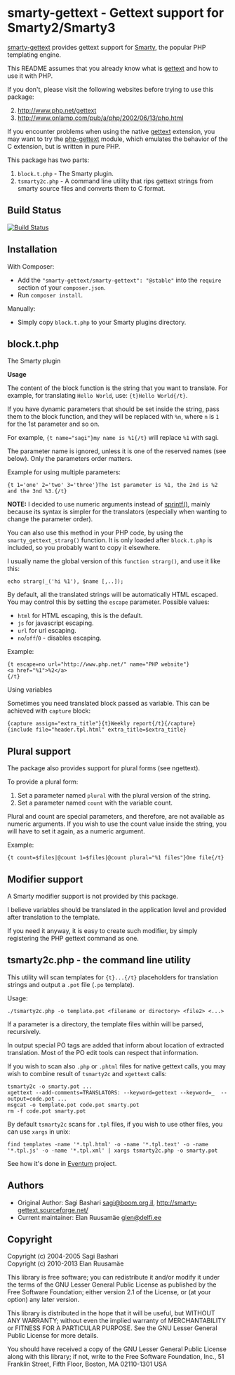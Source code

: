 **smarty-gettext - Gettext support for Smarty2/Smarty3**
===============================================

[smarty-gettext][1] provides gettext support for [Smarty][2],
the popular PHP templating engine.

This README assumes that you already know what is [gettext][3] and how to
use it with PHP.

If you don't, please visit the following websites before trying to
use this package:

 2. http://www.php.net/gettext
 3. http://www.onlamp.com/pub/a/php/2002/06/13/php.html

If you encounter problems when using the native [gettext][4] extension,
you may want to try the [php-gettext][5] module, which emulates the behavior
of the C extension, but is written in pure PHP.

This package has two parts:

  1. `block.t.php`   - The Smarty plugin.
  2. `tsmarty2c.php` - A command line utility that rips gettext strings
                     from smarty source files and converts them to C format.

**Build Status**
----------------

[![Build Status](https://travis-ci.org/smarty-gettext/smarty-gettext.png?branch=master)](http://travis-ci.org/smarty-gettext/smarty-gettext)

**Installation**
----------------

With Composer:

- Add the `"smarty-gettext/smarty-gettext": "@stable"` into the `require` section of your `composer.json`.
- Run `composer install`.

Manually:

- Simply copy `block.t.php` to your Smarty plugins directory.


**block.t.php**
---------------

The Smarty plugin


**Usage**

The content of the block function is the string that you want to translate.
For example, for translating `Hello World`, use: `{t}Hello World{/t}`.

If you have dynamic parameters that should be set inside the string,
pass them to the block function, and they will be replaced with `%n`,
where `n` is `1` for the 1st parameter and so on.

For example, `{t name="sagi"}my name is %1{/t}` will replace `%1` with sagi.

The parameter name is ignored, unless it is one of the reserved
names (see below). Only the parameters order matters.

Example for using multiple parameters:

    {t 1='one' 2='two' 3='three'}The 1st parameter is %1, the 2nd is %2 and the 3nd %3.{/t}

**NOTE:** I decided to use numeric arguments instead of [sprintf()][6],
mainly because its syntax is simpler for the translators
(especially when wanting to change the parameter order).

You can also use this method in your PHP code, by using the
`smarty_gettext_strarg()` function. It is only loaded after `block.t.php` is
included, so you probably want to copy it elsewhere.

I usually name the global version of this `function strarg()`, and use it like this:

    echo strarg(_('hi %1'), $name [,..]);

By default, all the translated strings will be automatically HTML escaped.
You may control this by setting the `escape` parameter. Possible values:

  - `html` for HTML escaping, this is the default.
  - `js` for javascript escaping.
  - `url` for url escaping.
  - `no`/`off`/`0` - disables escaping.

Example:

    {t escape=no url="http://www.php.net/" name="PHP website"}
    <a href="%1">%2</a>
    {/t}

Using variables

Sometimes you need translated block passed as variable. This can be achieved with `capture` block:

    {capture assign="extra_title"}{t}Weekly report{/t}{/capture}
    {include file="header.tpl.html" extra_title=$extra_title}


Plural support
--------------

The package also provides support for plural forms (see ngettext).

To provide a plural form:

  1. Set a parameter named `plural` with the plural version of the string.
  2. Set a parameter named `count` with the variable count.

Plural and count are special parameters, and therefore, are not available
as numeric arguments. If you wish to use the count value inside the string,
you will have to set it again, as a numeric argument.

Example:

    {t count=$files|@count 1=$files|@count plural="%1 files"}One file{/t}

Modifier support
----------------

A Smarty modifier support is not provided by this package.

I believe variables should be translated in the application level
and provided after translation to the template.

If you need it anyway, it is easy to create such modifier, by simply
registering the PHP gettext command as one.

**tsmarty2c.php - the command line utility**
--------------------------------------------

This utility will scan templates for `{t}...{/t}` placeholders for translation strings
and output a `.pot` file (`.po` template).

Usage:

    ./tsmarty2c.php -o template.pot <filename or directory> <file2> <...>

If a parameter is a directory, the template files within will
be parsed, recursively.

In output special PO tags are added that inform about location of extracted translation. Most of the PO edit tools can respect that information.

If you wish to scan also `.php` or `.phtml` files for native gettext calls, you may wish to combine result of `tsmarty2c` and `xgettext` calls:

```
tsmarty2c -o smarty.pot ...
xgettext --add-comments=TRANSLATORS: --keyword=gettext --keyword=_  --output=code.pot ...
msgcat -o template.pot code.pot smarty.pot
rm -f code.pot smarty.pot
```

By default `tsmarty2c` scans for `.tpl` files, if you wish to use other files, you can use `xargs` in unix:

```
find templates -name '*.tpl.html' -o -name '*.tpl.text' -o -name '*.tpl.js' -o -name '*.tpl.xml' | xargs tsmarty2c.php -o smarty.pot
```

See how it's done in [Eventum](https://github.com/eventum/eventum/blob/master/localization/Makefile) project.

**Authors**
-----------

 - Original Author: Sagi Bashari <sagi@boom.org.il>, http://smarty-gettext.sourceforge.net/
 - Current maintainer: Elan Ruusamäe <glen@delfi.ee>

**Copyright**
-------------

Copyright (c) 2004-2005 Sagi Bashari <br>
Copyright (c) 2010-2013 Elan Ruusamäe

This library is free software; you can redistribute it and/or
modify it under the terms of the GNU Lesser General Public
License as published by the Free Software Foundation; either
version 2.1 of the License, or (at your option) any later version.

This library is distributed in the hope that it will be useful,
but WITHOUT ANY WARRANTY; without even the implied warranty of
MERCHANTABILITY or FITNESS FOR A PARTICULAR PURPOSE.  See the GNU
Lesser General Public License for more details.

You should have received a copy of the GNU Lesser General Public
License along with this library; if not, write to the Free Software
Foundation, Inc., 51 Franklin Street, Fifth Floor, Boston, MA  02110-1301  USA

  [1]: https://github.com/smarty-gettext/smarty-gettext
  [2]: http://www.smarty.net/
  [3]: https://www.gnu.org/software/gettext/
  [4]: http://php.net/manual/en/book.gettext.php
  [5]: https://launchpad.net/php-gettext/
  [6]: http://php.net/manual/en/function.sprintf.php
